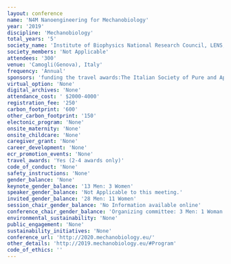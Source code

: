 ```yaml
---
layout: conference 
name: 'N4M Nanoengineering for Mechanobiology'
year: '2019'
discipline: 'Mechanobiology'
total_years: '5'
society_name: 'Institute of Biophysics National Research Council, LENS, European Laboratory for Non-Linear Spectroscopy, Firenze, Italy, Empa Dübendorf, Switzerland'
society_members: 'Not Applicable'
attendees: '300'
venue: 'Camogli(Genova), Italy'
frequency: 'Annual'
sponsors: 'funding the travel awards:The Italian Society of Pure and Applied Biophysics (SIBPA) and The European Biophysical Societies Association, MCL(http://www.madcitylabs.com/), Olympus (https://www.olympus-lifescience.com/en/), PI(https://www.pionline.it/it/), LightMachiinary(https://lightmachinery.com/),Lumicks(https://lumicks.com/), FABCREA(http://www.fabcrea.it/)'
virtual_option: 'None'
digital_archives: 'None'
attendance_cost: ' $2000-4000'
registration_fee: '250'
carbon_footprint: '600'
other_carbon_footprint: '150'
electonic_program: 'None'
onsite_maternity: 'None'
onsite_childcare: 'None'
caregiver_grant: 'None'
career_development: 'None'
ecr_promotion_events: 'None'
travel_awards: 'Yes (2-4 awards only)'
code_of_conduct: 'None'
safety_instructions: 'None'
gender_balance: 'None'
keynote_gender_balance: '13 Men: 3 Women'
speaker_gender_balance: 'Not Applicable to this meeting.'
invited_gender_balance: '28 Men: 11 Women'
session_chair_gender_balance: 'No Information available online'
conference_chair_gender_balance: 'Organizing committee: 3 Men: 1 Woman'
environmental_sustainability: 'None'
public_engagement: 'None'
sustainability_initiatives: 'None'
conference_url: 'http://2020.mechanobiology.eu/'
other_details: 'http://2019.mechanobiology.eu/#Program'
code_of_ethics: ''
---
```

